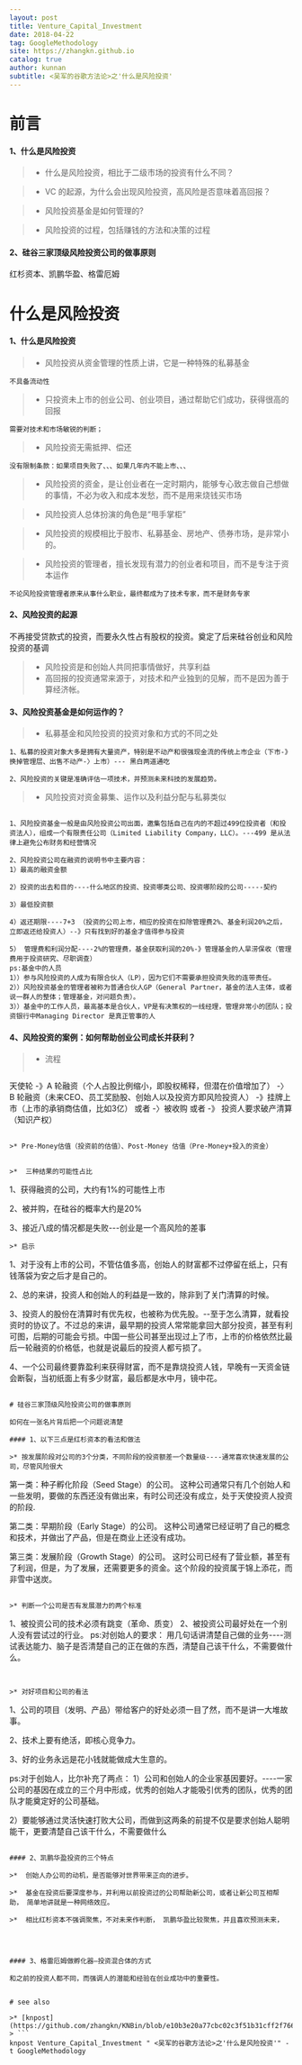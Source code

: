 ```yaml
---
layout: post
title: Venture_Capital_Investment
date: 2018-04-22
tag: GoogleMethodology
site: https://zhangkn.github.io
catalog: true
author: kunnan
subtitle: <吴军的谷歌方法论>之'什么是风险投资'
---
```




# 前言

#### 1、什么是风险投资
>* 什么是风险投资，相比于二级市场的投资有什么不同？

>* VC 的起源，为什么会出现风险投资，高风险是否意味着高回报？

>* 风险投资基金是如何管理的?

>* 风险投资的过程，包括赚钱的方法和决策的过程

#### 2、硅谷三家顶级风险投资公司的做事原则

红杉资本、凯鹏华盈、格雷厄姆

# 什么是风险投资


#### 1、什么是风险投资

>* 风险投资从资金管理的性质上讲，它是一种特殊的私募基金
```
不具备流动性
```

>* 只投资未上市的创业公司、创业项目，通过帮助它们成功，获得很高的回报
```
需要对技术和市场敏锐的判断；
```

>* 风险投资无需抵押、偿还
```
没有限制条款：如果项目失败了、、、如果几年内不能上市、、、
```

>* 风险投资的资金，是让创业者在一定时期内，能够专心致志做自己想做的事情，不必为收入和成本发愁，而不是用来烧钱买市场

>* 风险投资人总体扮演的角色是“甩手掌柜”

>* 风险投资的规模相比于股市、私募基金、房地产、债券市场，是非常小的。

>* 风险投资的管理者，擅长发现有潜力的创业者和项目，而不是专注于资本运作
```
不论风险投资管理者原来从事什么职业，最终都成为了技术专家，而不是财务专家
```


#### 2、风险投资的起源

不再接受贷款式的投资，而要永久性占有股权的投资。奠定了后来硅谷创业和风险投资的基调

>* 风险投资是和创始人共同把事情做好，共享利益
>* 高回报的投资通常来源于，对技术和产业独到的见解，而不是因为善于算经济帐。



#### 3、风险投资基金是如何运作的？

>* 私募基金和风险投资的投资对象和方式的不同之处

```
1、私募的投资对象大多是拥有大量资产，特别是不动产和很强现金流的传统上市企业（下市-》换掉管理层、出售不动产-〉上市）--- 黑白两道通吃

2、风险投资的关键是准确评估一项技术，并预测未来科技的发展趋势。
```

>* 风险投资对资金募集、运作以及利益分配与私募类似

```

1、风险投资基金一般是由风险投资公司出面，邀集包括自己在内的不超过499位投资者（和投资法人），组成一个有限责任公司（Limited Liability Company，LLC）。---499 是从法律上避免公布财务和经营情况

2、风险投资公司在融资的说明书中主要内容：
1）最高的融资金额

2）投资的出去和目的----什么地区的投资、投资哪类公司、投资哪阶段的公司-----契约

3）最低投资额

4）返还期限----7+3 （投资的公司上市，相应的投资在扣除管理费2%、基金利润20%之后，立即返还给投资人）--》只有找到好的基金才值得参与投资

5） 管理费和利润分配----2%的管理费，基金获取利润的20%-》管理基金的人旱涝保收（管理费用于投资研究、尽职调查）
ps:基金中的人员
1））参与风险投资的人成为有限合伙人（LP），因为它们不需要承担投资失败的连带责任。
2））风险投资基金的管理者被称为普通合伙人GP（General Partner，基金的法人主体，或者说一群人的整体；管理基金，对问题负责）。 
3））基金中的工作人员，最高基本是合伙人，VP是有决策权的一线经理，管理非常小的团队；投资银行中Managing Director 是真正管事的人
```

#### 4、风险投资的案例：如何帮助创业公司成长并获利？
>* 流程
>
>```
天使轮
-》A 轮融资（个人占股比例缩小，即股权稀释，但潜在价值增加了）
-〉B 轮融资（未来CEO、员工奖励股、创始人以及投资方即风险投资人）
-》挂牌上市（上市的承销商估值，比如3亿）
或者
-〉被收购
或者
-》 投资人要求破产清算（知识产权）
```

>* Pre-Money估值（投资前的估值）、Post-Money 估值（Pre-Money+投入的资金）


>*  三种结果的可能性占比

```
1、获得融资的公司，大约有1%的可能性上市

2、被并购，在硅谷的概率大约是20%

3、接近八成的情况都是失败---创业是一个高风险的差事

```
>* 启示

```
1、对于没有上市的公司，不管估值多高，创始人的财富都不过停留在纸上，只有钱落袋为安之后才是自己的。

2、总的来讲，投资人和创始人的利益是一致的，除非到了关门清算的时候。

3、投资人的股份在清算时有优先权，也被称为优先股。--至于怎么清算，就看投资时的协议了。不过总的来讲，最早期的投资人常常能拿回大部分投资，甚至有利可图，后期的可能会亏损。中国一些公司甚至出现过上了市，上市的价格依然比最后一轮融资的价格低，也就是说最后的投资人都亏损了。

4、一个公司最终要靠盈利来获得财富，而不是靠烧投资人钱，早晚有一天资金链会断裂，当初纸面上有多少财富，最后都是水中月，镜中花。
```

# 硅谷三家顶级风险投资公司的做事原则

如何在一张名片背后把一个问题说清楚

#### 1、以下三点是红杉资本的看法和做法

>* 按发展阶段对公司的3个分类，不同阶段的投资额差一个数量级----通常喜欢快速发展的公司，尽管风险很大

```
第一类：种子孵化阶段（Seed Stage）的公司。 这种公司通常只有几个创始人和一些发明，要做的东西还没有做出来，有时公司还没有成立，处于天使投资人投资的阶段.

第二类：早期阶段（Early Stage）的公司。 这种公司通常已经证明了自己的概念和技术，并做出了产品，但是在商业上还没有成功。

第三类：发展阶段（Growth Stage）的公司。 这时公司已经有了营业额，甚至有了利润，但是，为了发展，还需要更多的资金。这个阶段的投资属于锦上添花，而非雪中送炭。
```

>* 判断一个公司是否有发展潜力的两个标准

```
1、被投资公司的技术必须有跳变（革命、质变）
2、被投资公司最好处在一个别人没有尝试过的行业。
ps:对创始人的要求： 用几句话讲清楚自己做的业务----测试表达能力、脑子是否清楚自己的正在做的东西，清楚自己该干什么，不需要做什么。
```


>* 对好项目和公司的看法

```
1、公司的项目（发明、产品）带给客户的好处必须一目了然，而不是讲一大堆故事。

2、技术上要有绝活，即核心竞争力。

3、好的业务永远是花小钱就能做成大生意的。

ps:对于创始人，比尔补充了两点：
1）公司和创始人的企业家基因要好。----一家公司的基因在成立的三个月中形成，优秀的创始人才能吸引优秀的团队，优秀的团队才能奠定好的公司基础。

2）要能够通过灵活快速打败大公司，而做到这两条的前提不仅是要求创始人聪明能干，更要清楚自己该干什么，不需要做什么

```

#### 2、凯鹏华盈投资的三个特点

>*  创始人办公司的动机，是否能够对世界带来正向的进步。

>*  基金在投资后要深度参与，并利用以前投资过的公司帮助新公司，或者让新公司互相帮助， 简单地讲就是一种网络效应。

>*  相比红杉资本不强调聚焦，不对未来作判断， 凯鹏华盈比较聚焦，并且喜欢预测未来，




#### 3、格雷厄姆做孵化器—投资混合体的方式

和之前的投资人都不同，而强调人的潜能和经验在创业成功中的重要性。


# see also 

>* [knpost](https://github.com/zhangkn/KNBin/blob/e10b3e20a77cbc02c3f51b31cff2f7665dea5f7c/knpost)
> ```
knpost Venture_Capital_Investment " <吴军的谷歌方法论>之'什么是风险投资'" -t GoogleMethodology
 ```
